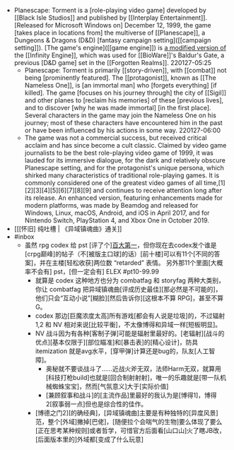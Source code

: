 - Planescape: Torment is a [role-playing video game] developed by [[Black Isle Studios]] and published by [[Interplay Entertainment]]. [Released for Microsoft Windows on] December 12, 1999, the game [takes place in locations from] the multiverse of [[Planescape]], a Dungeons & Dragons (D&D) [fantasy campaign setting]([[campaign setting]]). [The game's engine]([[game engine]]) is [a modified version of](((hszRiGNj3))) the [[Infinity Engine]], which was used for [[BioWare]]'s Baldur's Gate, a previous [D&D game] set in the [[Forgotten Realms]].
220127-05:25
    - Planescape: Torment is primarily [[story-driven]], with [[combat]] not being [prominently featured]. The [[protagonist]], known as [[The Nameless One]], is [an immortal man] who [forgets everything] [if killed]. The game [focuses on his journey through] the city of [[Sigil]] and other planes to [reclaim his memories] of these [previous lives], and to discover [why he was made immortal] [in the first place]. Several characters in the game may join the Nameless One on his journey; most of these characters have encountered him in the past or have been influenced by his actions in some way.
220127-06:00
    - The game was not a commercial success, but received critical acclaim and has since become a cult classic. Claimed by video game journalists to be the best role-playing video game of 1999, it was lauded for its immersive dialogue, for the dark and relatively obscure Planescape setting, and for the protagonist's unique persona, which shirked many characteristics of traditional role-playing games. It is commonly considered one of the greatest video games of all time,[1][2][3][4][5][6][7][8][9] and continues to receive attention long after its release. An enhanced version, featuring enhancements made for modern platforms, was made by Beamdog and released for Windows, Linux, macOS, Android, and iOS in April 2017, and for Nintendo Switch, PlayStation 4, and Xbox One in October 2019.
- [[[怀旧] 纯吐槽 | 《异域镇魂曲》通关]]
- #inbox
    - 虽然 rpg codex 给 pst [评了个][百大第一](https://bbs.saraba1st.com/2b/thread-2003231-2-1.html)，但你现在去codex发个谁是[crpg巅峰]的帖子（不[被版主口球]的话）[前十楼]可以有11个[不同的答案]，并在主楼[轻松收获]两位数 “retarded” 表情。
另外那11个里面[大概率不会有] pst，[但一定会有] ELEX #pt10-99.99
        - 就算是 codex 这种地方也分为 combatfag 和 storyfag 两种大类别，你让 combatfag 把异域镇魂曲[评成历史最佳][那必然是不可能的]，他们只会“互动小说”[糊脸][然后告诉你][这根本不算 RPG]，甚至不算 G。
        - codex 那边[巨魔浓度太高]所有游戏[都会有人说是垃圾]的，不过辐射 1,2 和 NV 相对来说[比较平衡]，不太像博得和异域一样[短板明显]。
        - NV 战斗因为有各种[客制子弹]可能是辐射里最好的。[老辐射][战斗的优点][基本仅限于][部位瞄准]和[暴击表]的[精心设计]，防具 itemization 就是avg水平，[穿甲弹]计算还是bug的，队友[人工智障]。
            - 奥秘就不要谈战斗了……近战火斧无双，法师Harm无双，就算用[科技打枪build]也就是[回合制射射射]，唯一的乐趣就是[带一队机械蜘蛛宝宝]，然而[气氛意义]大于[实际价值]
            - [兼顾叙事和战斗]的[主流作品]里最好的我认为是[博得1]，博得2[叙事弱一点]但也是综合性的佳作。
        - [博德之门2][的确经典]，[异域镇魂曲]主要是有种独特的[异度风景]范，整个[外域]撇掉[巴佬]，[随便拉个会喘气的生物]要么体现了要么[正在思考某种规则]或者哲学，可惜官方后面看[山口山]火了瞎JB改，[后面版本里的]外域都[变成了什么玩意]
